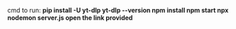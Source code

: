 cmd to run:
**pip install -U yt-dlp
yt-dlp --version
npm install
npm start
npx nodemon server.js
open the link provided**
